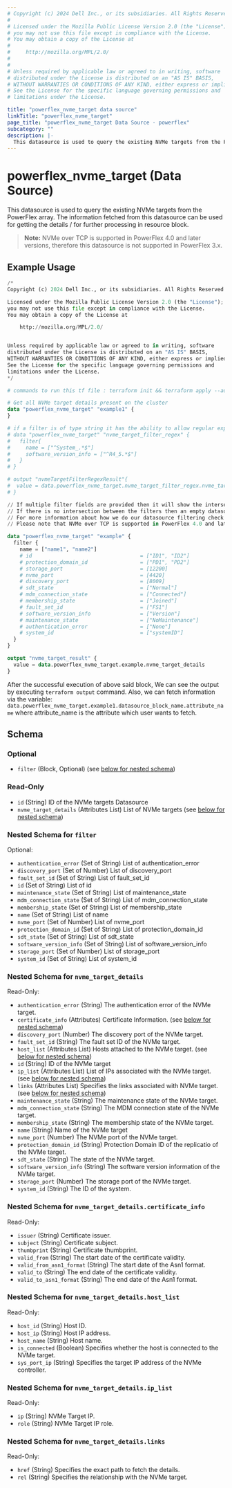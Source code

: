 ```yaml
---
# Copyright (c) 2024 Dell Inc., or its subsidiaries. All Rights Reserved.
#
# Licensed under the Mozilla Public License Version 2.0 (the "License");
# you may not use this file except in compliance with the License.
# You may obtain a copy of the License at
#
#     http://mozilla.org/MPL/2.0/
#
#
# Unless required by applicable law or agreed to in writing, software
# distributed under the License is distributed on an "AS IS" BASIS,
# WITHOUT WARRANTIES OR CONDITIONS OF ANY KIND, either express or implied.
# See the License for the specific language governing permissions and
# limitations under the License.

title: "powerflex_nvme_target data source"
linkTitle: "powerflex_nvme_target"
page_title: "powerflex_nvme_target Data Source - powerflex"
subcategory: ""
description: |-
  This datasource is used to query the existing NVMe targets from the PowerFlex array. The information fetched from this datasource can be used for getting the details / for further processing in resource block.
---
```


# powerflex_nvme_target (Data Source)

This datasource is used to query the existing NVMe targets from the PowerFlex array. The information fetched from this datasource can be used for getting the details / for further processing in resource block.

> **Note:** 
  NVMe over TCP is supported in PowerFlex 4.0 and later versions, therefore this datasource is not supported in PowerFlex 3.x.

## Example Usage

```terraform
/*
Copyright (c) 2024 Dell Inc., or its subsidiaries. All Rights Reserved.

Licensed under the Mozilla Public License Version 2.0 (the "License");
you may not use this file except in compliance with the License.
You may obtain a copy of the License at

    http://mozilla.org/MPL/2.0/


Unless required by applicable law or agreed to in writing, software
distributed under the License is distributed on an "AS IS" BASIS,
WITHOUT WARRANTIES OR CONDITIONS OF ANY KIND, either express or implied.
See the License for the specific language governing permissions and
limitations under the License.
*/

# commands to run this tf file : terraform init && terraform apply --auto-approve

# Get all NVMe target details present on the cluster
data "powerflex_nvme_target" "example1" {
}

# if a filter is of type string it has the ability to allow regular expressions
# data "powerflex_nvme_target" "nvme_target_filter_regex" {
#   filter{
#     name = ["^System_.*$"]
#     software_version_info = ["^R4_5.*$"]
#   }
# }

# output "nvmeTargetFilterRegexResult"{
#  value = data.powerflex_nvme_target.nvme_target_filter_regex.nvme_target_details
# }

// If multiple filter fields are provided then it will show the intersection of all of those fields.
// If there is no intersection between the filters then an empty datasource will be returned
// For more information about how we do our datasource filtering check out our guides: https://dell.github.io/terraform-docs/docs/storage/platforms/powerflex/product_guide/examples/ 
// Please note that NVMe over TCP is supported in PowerFlex 4.0 and later versions, therefore this datasource is not supported in PowerFlex 3.x.

data "powerflex_nvme_target" "example" {
  filter {
    name = ["name1", "name2"]
    # id                                   = ["ID1", "ID2"]
    # protection_domain_id                 = ["PD1", "PD2"]
    # storage_port                         = [12200]
    # nvme_port                            = [4420]
    # discovery_port                       = [8009]
    # sdt_state                            = ["Normal"]
    # mdm_connection_state                 = ["Connected"]
    # membership_state                     = ["Joined"]
    # fault_set_id                         = ["FS1"]
    # software_version_info                = ["Version"]
    # maintenance_state                    = ["NoMaintenance"]
    # authentication_error                 = ["None"]
    # system_id                            = ["systemID"]
  }
}

output "nvme_target_result" {
  value = data.powerflex_nvme_target.example.nvme_target_details
}
```

After the successful execution of above said block, We can see the output by executing `terraform output` command. Also, we can fetch information via the variable: `data.powerflex_nvme_target.example1.datasource_block_name.attribute_name` where attribute_name is the attribute which user wants to fetch.

<!-- schema generated by tfplugindocs -->
## Schema

### Optional

- `filter` (Block, Optional) (see [below for nested schema](#nestedblock--filter))

### Read-Only

- `id` (String) ID of the NVMe targets Datasource
- `nvme_target_details` (Attributes List) List of NVMe targets (see [below for nested schema](#nestedatt--nvme_target_details))

<a id="nestedblock--filter"></a>
### Nested Schema for `filter`

Optional:

- `authentication_error` (Set of String) List of authentication_error
- `discovery_port` (Set of Number) List of discovery_port
- `fault_set_id` (Set of String) List of fault_set_id
- `id` (Set of String) List of id
- `maintenance_state` (Set of String) List of maintenance_state
- `mdm_connection_state` (Set of String) List of mdm_connection_state
- `membership_state` (Set of String) List of membership_state
- `name` (Set of String) List of name
- `nvme_port` (Set of Number) List of nvme_port
- `protection_domain_id` (Set of String) List of protection_domain_id
- `sdt_state` (Set of String) List of sdt_state
- `software_version_info` (Set of String) List of software_version_info
- `storage_port` (Set of Number) List of storage_port
- `system_id` (Set of String) List of system_id


<a id="nestedatt--nvme_target_details"></a>
### Nested Schema for `nvme_target_details`

Read-Only:

- `authentication_error` (String) The authentication error of the NVMe target.
- `certificate_info` (Attributes) Certificate Information. (see [below for nested schema](#nestedatt--nvme_target_details--certificate_info))
- `discovery_port` (Number) The discovery port of the NVMe target.
- `fault_set_id` (String) The fault set ID of the NVMe target.
- `host_list` (Attributes List) Hosts attached to the NVMe target. (see [below for nested schema](#nestedatt--nvme_target_details--host_list))
- `id` (String) ID of the NVMe target
- `ip_list` (Attributes List) List of IPs associated with the NVMe target. (see [below for nested schema](#nestedatt--nvme_target_details--ip_list))
- `links` (Attributes List) Specifies the links associated with NVMe target. (see [below for nested schema](#nestedatt--nvme_target_details--links))
- `maintenance_state` (String) The maintenance state of the NVMe target.
- `mdm_connection_state` (String) The MDM connection state of the NVMe target.
- `membership_state` (String) The membership state of the NVMe target.
- `name` (String) Name of the NVMe target
- `nvme_port` (Number) The NVMe port of the NVMe target.
- `protection_domain_id` (String) Protection Domain ID of the replicatio of the NVMe target.
- `sdt_state` (String) The state of the NVMe target.
- `software_version_info` (String) The software version information of the NVMe target.
- `storage_port` (Number) The storage port of the NVMe target.
- `system_id` (String) The ID of the system.

<a id="nestedatt--nvme_target_details--certificate_info"></a>
### Nested Schema for `nvme_target_details.certificate_info`

Read-Only:

- `issuer` (String) Certificate issuer.
- `subject` (String) Certificate subject.
- `thumbprint` (String) Certificate thumbprint.
- `valid_from` (String) The start date of the certificate validity.
- `valid_from_asn1_format` (String) The start date of the Asn1 format.
- `valid_to` (String) The end date of the certificate validity.
- `valid_to_asn1_format` (String) The end date of the Asn1 format.


<a id="nestedatt--nvme_target_details--host_list"></a>
### Nested Schema for `nvme_target_details.host_list`

Read-Only:

- `host_id` (String) Host ID.
- `host_ip` (String) Host IP address.
- `host_name` (String) Host name.
- `is_connected` (Boolean) Specifies whether the host is connected to the NVMe target.
- `sys_port_ip` (String) Specifies the target IP address of the NVMe controller.


<a id="nestedatt--nvme_target_details--ip_list"></a>
### Nested Schema for `nvme_target_details.ip_list`

Read-Only:

- `ip` (String) NVMe Target IP.
- `role` (String) NVMe Target IP role.


<a id="nestedatt--nvme_target_details--links"></a>
### Nested Schema for `nvme_target_details.links`

Read-Only:

- `href` (String) Specifies the exact path to fetch the details.
- `rel` (String) Specifies the relationship with the NVMe target.


